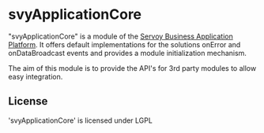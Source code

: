 svyApplicationCore
==================

"svyApplicationCore" is a module of the [Servoy Business Application Platform](http://servoy.com). It offers default implementations for the solutions onError and onDataBroadcast events and provides a module initialization mechanism.

The aim of this module is to provide the API's for 3rd party modules to allow easy integration.

License
-------
'svyApplicationCore' is licensed under LGPL
